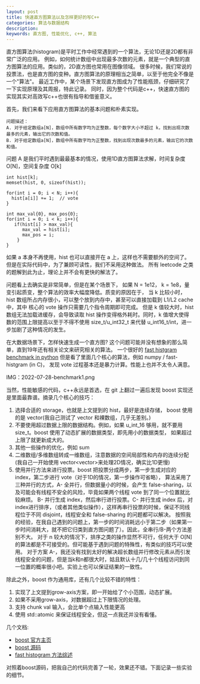 ```yaml
---
layout: post
title: 快速直方图算法以及怎样更好的写C++
categories: 算法与数据结构
description: 
keywords: 直方图, 性能优化, c++, 算法
---
```


直方图算法(histogram)是平时工作中经常遇到的一个算法，无论1D还是2D都有非常广泛的应用。
例如，如何统计数组中出现最多次数的元素，就是一个典型的直方图算法的应用。类似的，2D直方图也常用在图像领域。
很多时候，我们常说的投票法，也是直方图的变种。直方图算法的原理相当之简单，以至于他完全不像是一个"算法"。
最近工作中，某个场景下发现直方图成为了性能瓶颈，仔细研究了一下实现原理及其周报，特此记录。
同时，因为整个代码是c++，快速直方图的实现其实对高效写c++也很有指导和借鉴意义。

首先，我们来看下应用直方图算法的基本问题和朴素实现。

```text
问题描述：
A. 对于给定数组a[N]，数组中所有数字均为正整数，每个数字大小不超过 k，找到出现次数最多的元素，输出它的次数和值。
B. 对于给定数组a[N]，数组中所有数字均为正整数，找到出现次数最多的元素，输出它的次数和值。
```

问题 A 是我们平时遇到最最基本的情况，使用1D直方图算法求解，时间复杂度 O[N]，空间复杂度 O[k]

```text
int hist[k];
memset(hist, 0, sizeof(hist));

for(int i = 0; i < N; i++){  
  hist[a[i]] += 1;  // vote
}

int max_val{0}, max_pos{0};
for(int i = 0; i < k; i++){
   if(hist[i] > max_val){
      max_val = hist[i];
      max_pos = i;
    }
}
```

如果 a 本身不再使用，hist 也可以直接开在 a 上，这样也不需要额外的空间了。但是在实际代码中，为了兼顾可读性，我们不采用这种做法。
所有 leetcode 之类的题解到此为止，理论上并不会有更快的解法了。

问题看上去确实是非常简单，但是在某个场景下，
如果 N = 1e12， k = 1e8，量变引起质变，整个算法的效率大幅度降低。质变的原因在于，
当 k 比较小时，hist 数组所占内存很小，可以整个放到内存中，甚至可以直接加载到 L1/L2 cache 中，其中 核心的 vote 操作只需要几个指令周期即可完成。
但是 k 值较大时，hist 数组无法加载进缓存，会导致读取 hist 操作变得格外耗时。同时，k 值增大使得数的范围上限提高以至于不得不使用 size_t/u_int32_t 
来代替 u_int16_t/int，进一步加剧了这种情况的发生。

在大数据场景下，怎样快速生成一个直方图? 这个问题可能并没有想象的那么简单，直到19年还有相关论文来研究相关的算法。
一个很好的  [fast histgram benchmark in python](https://iscinumpy.gitlab.io/post/histogram-speeds-in-python/)
但是看了里面几个核心的算法，例如 numpy / fast-histgram (in C)， 发现 vote 过程基本还是暴力计算。性能上也并不太令人满意。

IMG：2022-07-28-benchmark1.png

当然，性能敏感的代码，c++永远是首选，在 git 上翻过一遍后发现 boost 实现还是里面最靠谱。摘录几个核心的技巧：
1. 选择合适的 storage，也就是上文提到的 hist，最好是连续存储，
boost 使用的是 vector(我自己测试了 vector 和裸数组，几乎无差别。)
2. 不要使用超过数据上限的数据结构。例如，如果 u_int_16 够用，就不要用 size_t。boost 使用了动态扩展的数据类型，即先用小的数据类型，
如果超过上限了就更新成大的。
3. 其他一些操作的优化，例如 sum 
4. 二维数组/多维数组转成一维数组，注意数据的空间局部性和内存的连续分配(我自己一开始使用 vector<vector<type>>来处理2D情况，确实比1D更慢)
5. 使用并行方法来进行投票。boost 把投票分成两步，第一步生成对应的index，第二步进行 vote（对于1D的情况，第一步操作可省略），
算法采用了三种并行的方式，A- 全并行，但数据量小的时候，会产生 false-sharing，以及可能会有线程不安全的风险，毕竟如果两个线程 vote 到了同一个位置就比较麻烦。
B- 并行生成 index，然后串行进行投票。C- 并行生成 index 后，对index进行排序，（或者其他类似操作），这样再串行投票的时候，保证不同线程位于不同 disjoint，线程安全和 false-sharing 的问题都可以解决。
按照我的经验，在我自己遇到的问题上，第一步的时间消耗远小于第二步（如果第一步时间消耗大，就不把它归类到直方图问题了）。因此，全串行/B-两个方法差别不大。
对于 n 较大的情况下，排序之类的操作显然不可行，任何大于 O[N] 的算法都是不可接受的。但可能基于遇到问题的特殊性，有类似的技巧可以使用。
对于方案 A-，我还没有找到太好的解决超长数组并行修改元素从而引发线程安全的问题，但是当k和n都很大时，姑且默认十几/几十个线程访问到同一位置的概率很小吧。实验上也可以保证结果的一致性。

除此之外，boost 作为通用库，还有几个比较不错的特性：
1. 实现了上文提到grow-axis方案，即一开始给了个小范围，动态扩展。
2. 如果不采用grow-axis，对数据超过上下限情况的处理。
3. 支持 chunk val 输入，会比单个点输入性能更高
3. 使用 std::atomic 来保证线程安全，但这一点我还并没有看懂。

几个文档: 
- [boost 官方主页](https://github.com/boostorg/histogram)
- [boost 源码](https://github.com/boostorg/histogram) 
- [fast histogram 方法综述](https://inspirehep.net/files/f11f733823c3418cff083c7c75a5afe3)

对照着boost源码，把我自己的代码完善了一轮，效果还不错。下面记录一些实验的细节。 













